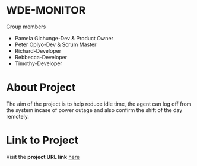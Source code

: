 # WDE-MONITOR
Group members
* Pamela Gichunge-Dev & Product Owner
* Peter Opiyo-Dev & Scrum Master
* Richard-Developer
* Rebbecca-Developer
* Timothy-Developer

# About Project

The aim of the project is to help reduce idle time, the agent can log off from the system incase of power outage and also confirm the shift  of the day remotely.

# Link to Project
Visit the <strong>project URL link</strong> [here](http://wde-monitor-test.herokuapp.com/)  
